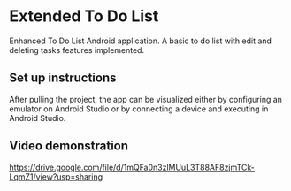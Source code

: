 # Extended To Do List
Enhanced To Do List Android application. A basic to do list with edit and deleting tasks features implemented. 
## Set up instructions
After pulling the project, the app can be visualized either by configuring an emulator on Android Studio or by connecting a device and executing in Android Studio.
## Video demonstration
https://drive.google.com/file/d/1mQFa0n3zlMUuL3T88AF8zjmTCk-LqmZ1/view?usp=sharing